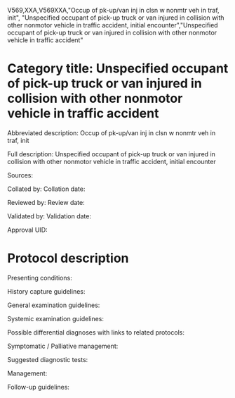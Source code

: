 V569,XXA,V569XXA,"Occup of pk-up/van inj in clsn w nonmtr veh in traf, init", "Unspecified occupant of pick-up truck or van injured in collision with other nonmotor vehicle in traffic accident, initial encounter","Unspecified occupant of pick-up truck or van injured in collision with other nonmotor vehicle in traffic accident"
# Category title: Unspecified occupant of pick-up truck or van injured in collision with other nonmotor vehicle in traffic accident

Abbreviated description: Occup of pk-up/van inj in clsn w nonmtr veh in traf, init

Full description: Unspecified occupant of pick-up truck or van injured in collision with other nonmotor vehicle in traffic accident, initial encounter

Sources:

Collated by:
Collation date:

Reviewed by:
Review date:

Validated by:
Validation date:

Approval UID:

# Protocol description

Presenting conditions:

History capture guidelines:

General examination guidelines:

Systemic examination guidelines:

Possible differential diagnoses with links to related protocols:

Symptomatic / Palliative management:

Suggested diagnostic tests:

Management:

Follow-up guidelines:

